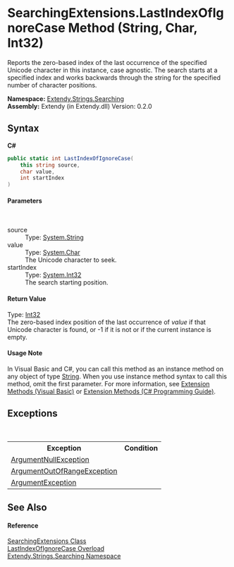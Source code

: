 # SearchingExtensions.LastIndexOfIgnoreCase Method (String, Char, Int32)
 

Reports the zero-based index of the last occurrence of the specified Unicode character in this instance, case agnostic. The search starts at a specified index and works backwards through the string for the specified number of character positions.

**Namespace:**&nbsp;<a href="N_Extendy_Strings_Searching">Extendy.Strings.Searching</a><br />**Assembly:**&nbsp;Extendy (in Extendy.dll) Version: 0.2.0

## Syntax

**C#**<br />
``` C#
public static int LastIndexOfIgnoreCase(
	this string source,
	char value,
	int startIndex
)
```


#### Parameters
&nbsp;<dl><dt>source</dt><dd>Type: <a href="https://docs.microsoft.com/dotnet/api/system.string" target="_blank">System.String</a><br /></dd><dt>value</dt><dd>Type: <a href="https://docs.microsoft.com/dotnet/api/system.char" target="_blank">System.Char</a><br />The Unicode character to seek.</dd><dt>startIndex</dt><dd>Type: <a href="https://docs.microsoft.com/dotnet/api/system.int32" target="_blank">System.Int32</a><br />The search starting position.</dd></dl>

#### Return Value
Type: <a href="https://docs.microsoft.com/dotnet/api/system.int32" target="_blank">Int32</a><br />The zero-based index position of the last occurrence of *value* if that Unicode character is found, or -1 if it is not or if the current instance is empty.

#### Usage Note
In Visual Basic and C#, you can call this method as an instance method on any object of type <a href="https://docs.microsoft.com/dotnet/api/system.string" target="_blank">String</a>. When you use instance method syntax to call this method, omit the first parameter. For more information, see <a href="https://docs.microsoft.com/dotnet/visual-basic/programming-guide/language-features/procedures/extension-methods">Extension Methods (Visual Basic)</a> or <a href="https://docs.microsoft.com/dotnet/csharp/programming-guide/classes-and-structs/extension-methods">Extension Methods (C# Programming Guide)</a>.

## Exceptions
&nbsp;<table><tr><th>Exception</th><th>Condition</th></tr><tr><td><a href="https://docs.microsoft.com/dotnet/api/system.argumentnullexception" target="_blank">ArgumentNullException</a></td><td /></tr><tr><td><a href="https://docs.microsoft.com/dotnet/api/system.argumentoutofrangeexception" target="_blank">ArgumentOutOfRangeException</a></td><td /></tr><tr><td><a href="https://docs.microsoft.com/dotnet/api/system.argumentexception" target="_blank">ArgumentException</a></td><td /></tr></table>

## See Also


#### Reference
<a href="T_Extendy_Strings_Searching_SearchingExtensions">SearchingExtensions Class</a><br /><a href="Overload_Extendy_Strings_Searching_SearchingExtensions_LastIndexOfIgnoreCase">LastIndexOfIgnoreCase Overload</a><br /><a href="N_Extendy_Strings_Searching">Extendy.Strings.Searching Namespace</a><br />